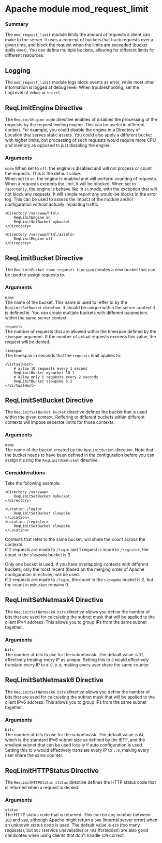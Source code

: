 # Apache module mod_request_limit

### Summary
The `mod_request_limit` module limits the amount of requests a client can make to the server. It uses a concept of
buckets that track requests over a given time, and block the request when the limits are exceeded (bucket spills over).
You can define multiple buckets, allowing for different limits for different resources. 

## Logging
The `mod_request_limit` module logs block events as error, while most other information is logged at debug level.
When troubleshooting, set the LogLevel of `debug` or `trace1`. 

## ReqLimitEngine Directive
The `ReqLimitEngine mode` directive enables of disables the processing of the requests by the request limiting engine.
This can be useful in different context. For example, you could disable the engine in a Directory of Location that
serves static assets. You could also apply a different bucket with higher limits, but processing of such requests 
would require more CPU and memory as opposed to just disabling the engine.

### Arguments
`mode`
When set to `off`, the engine is disabled and will not process or count the requests. This is the default value.  
When set to `on`, the engine is enabled and will perform counting of requests. When a requests exceeds the
limit, it will be blocked.
When set to `reportonly`, the engine is behave like in `on` mode, with the exception that will not block any requests.
It will simple report any would-be blocks in the error log. This can be used to assess the impact of the module and/or
configuration without actually impacting traffic. 

```
<Directory /var/www/html>
    ReqLimitEngine on
    ReqLimitSetBucket mybucket
</Directory>

<Directory /var/www/html/assets>
    ReqLimitEngine off
</Directory>
```

## ReqLimitBucket Directive
The `ReqLimitBucket name requests timespan` creates a new bucket that can be used to assign requests to.

### Arguments
`name`  
The name of the bucket. This name is used to reffer to by the `ReqLimitSetBucket` directive. 
It should be unique within the server context it is defined in. You can create multiple buckets with
different parameters within the same server context.

`requests`  
The number of requests that are allowed within the timespan defined by the `timespan` argument.
If the number of actual requests exceeds this value, the request will be denied.

`timespan`  
The timespan in seconds that the `requests` limit applies to.

```
<VirtualHost>
    # allow 10 requests every 1 second
    ReqLimitBucket mybucket 10 1
    # allow only 5 requests every 2 seconds
    ReqLimitBucket slowpoke 5 2
</VirtualHost>
```

## ReqLimitSetBucket Directive
The `ReqLimitSetBucket bucket` directive defines the bucket that is used within the given context.
Reffering to different buckets within different contexts will impose seperate limits for those contexts. 

### Arguments
`name`  
The name of the bucket created by the `ReqLimitBucket` directive. Note that the bucket needs to have been defined
in the configuration before you can assign it using the `ReqLimitUseBucket` directive.

### Considderations
Take the following example:
```
<Directory /var/www>
    ReqLimitSetBucket mybucket
</Directory>

<Location /login>
    ReqLimitSetBucket slowpoke
</Location>
<Location /register>
    ReqLimitSetBucket slowpoke
</Location>
```

Contexts that refer to the same bucket, will share the count across the contexts.  
If 2 requests are made to `/login` and 1 request is made to `/register`, the count in the `slowpoke` bucket is 3.

Only one bucket is used. If you have overlapping contexts with different buckets, only the most recent
(based on the merging order of Apache configuration directives) will be used.  
If 2 requests are made to `/login`, the count in the `slowpoke` bucket is 2, but the count in `mybucket` remains 0.

## ReqLimitSetNetmask4 Directive
The `ReqLimitSetNetmask4 bits` directive allows you define the number of bits that are used for calculating the
subnet mask that will be applied to the client IPv4 address. This allows you to group IPs from the same subnet together.

### Arguments
`bits`  
The number of bits to use for the subnetmask. The default value is `32`, effectively treating every IP as unique.
Setting this to `0` would effectively translate every IP to `0.0.0.0`, making every user share the same counter.   

## ReqLimitSetNetmask6 Directive
The `ReqLimitSetNetmask6 bits` directive allows you define the number of bits that are used for calculating the
subnet mask that will be applied to the client IPv6 address. This allows you to group IPs from the same subnet together.

### Arguments
`bits`  
The number of bits to use for the subnetmask. The default value is `64`, which is the standard IPv6 subnet size
as defined by the IETF, and the smallest subnet that can be used locally if auto configuration is used.
Setting this to `0` would effectively translate every IP to `::0`, making every user share the same counter.   

## ReqLimitHTTPStatus Directive
The `ReqLimitHTTPStatus status` directive defines the HTTP status code that is returned when a request is denied.

### Arguments
`status`  
The HTTP status code that is returned. This can be any number between `100` and `999`, although Apache might
return a `500` (internal server error) when an unknown status code is used.
The default value is `429` (too many requests), but `503` (service unavailable) or `403` (forbidden) are also
good candidates when using clients that don't handle `429` correct.
